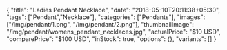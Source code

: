 {
    "title": "Ladies Pendant Necklace",
    "date": "2018-05-10T20:11:38+05:30",
    "tags": ["Pendant","Necklace"],
    "categories": ["Pendants"],
    "images": ["/img/pendant/1.png", "/img/pendant/2.png"],
    "thumbnailImage": "/img/pendant/womens_pendant_necklaces.jpg",
    "actualPrice": "$10 USD",
    "comparePrice": "$100 USD",
    "inStock": true,
    "options": {},
    "variants": []
}
